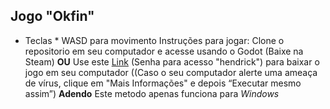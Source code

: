 ## Jogo "Okfin"
* Teclas * WASD para movimento
Instruções para jogar:
Clone o repositorio em seu computador e acesse usando o Godot (Baixe na Steam)
**OU**
Use este [Link](https://kauannicolass1264.itch.io/okfin) (Senha para acesso "hendrick") para baixar o jogo em seu computador ((Caso o seu computador alerte uma ameaça de vírus, clique em "Mais Informações" e depois “Executar mesmo assim”)
**Adendo** Este metodo apenas funciona para *Windows*
